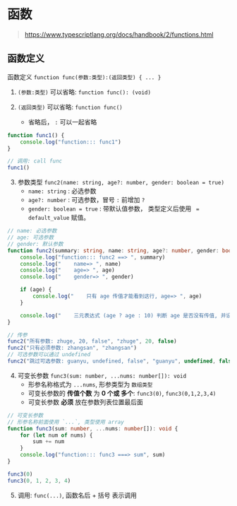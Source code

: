 # 函数

> https://www.typescriptlang.org/docs/handbook/2/functions.html

## 函数定义

函数定义 `function func(参数:类型):(返回类型) { ... }`

1. `(参数:类型)` 可以省略: `function func(): (void)`

2. `(返回类型)` 可以省略: `function func()`
    + 省略后， `:` 可以一起省略

```ts
function func1() {
    console.log("function::: func1")
}

// 调用: call func
func1()

```

3. 参数类型 `func2(name: string, age?: number, gender: boolean = true)`
    + `name: string` : 必选参数
    + `age?: number` : 可选参数，冒号 `:` 前增加 `?`
    + `gender: boolean = true` : 带默认值参数， 类型定义后使用 ` = default_value` 赋值。

```ts
// name: 必选参数
// age: 可选参数
// gender: 默认参数
function func2(summary: string, name: string, age?: number, gender: boolean = true): void {
    console.log("function::: func2 ==> ", summary)
    console.log("    name=> ", name)
    console.log("    age=> ", age)
    console.log("    gender=> ", gender)

    if (age) {
        console.log("    只有 age 传值才能看到这行, age=> ", age)
    }

    console.log("    三元表达式 (age ? age : 10) 判断 age 是否没有传值, 并设置默认值=> ", age ? age : 10)
}

// 传参
func2("所有参数: zhuge, 20, false", "zhuge", 20, false)
func2("只有必须参数: zhangsan", "zhangsan")
// 可选参数可以通过 undefined
func2("跳过可选参数: guanyu, undefined, false", "guanyu", undefined, false)

```

4. 可变长参数 `func3(sum: number, ...nums: number[]): void`
    + 形参名称格式为 `...nums`, 形参类型为 `数组类型`
    + 可变长参数的 **传值个数** 为 **0 个或 多个**: `func3(0)`, `func3(0,1,2,3,4)`
    + 可变长参数 **必须** 放在参数列表位置最后面

```ts
// 可变长参数
// 形参名称前面使用 `...`, 类型使用 array
function func3(sum: number, ...nums: number[]): void {
    for (let num of nums) {
        sum += num
    }
    console.log("function::: func3 ===> sum", sum)
}

func3(0)
func3(0, 1, 2, 3, 4)
```

5. 调用: `func(...)`, 函数名后 + 括号 表示调用

